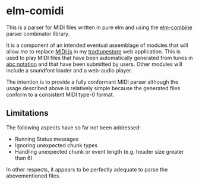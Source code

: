 elm-comidi
===========

This is a parser for MIDI files written in pure elm and using the [elm-combine](https://github.com/Bogdanp/elm-combine) parser combinator library.

It is a component of an intended eventual assemblage of modules that will allow me to replace [MIDI.js](https://github.com/mudcube/MIDI.js/) in my [tradtunestore](https://github.com/newlandsvalley/tradtunestore) web application. This is used to play MIDI files that have been automatically generated from tunes in [abc notation](http://www.lesession.co.uk/abc/abc_notation.htm) and that have been submitted by users. Other modules will include a soundfont loader and a web-audio player.  

The intention is to provide a fully conformant MIDI parser although the usage described above is relatively simple because the generated files conform to a consistent MIDI type-0 format.

Limitations
-----------

The following aspects have so far not been addressed:

*  Running Status messages
*  Ignoring unexpected chunk types
*  Handling unexpected chunk or event length (e.g. header size greater than 6) 

In other respects, it appears to be perfectly adequate to parse the abovementioned files.


 




